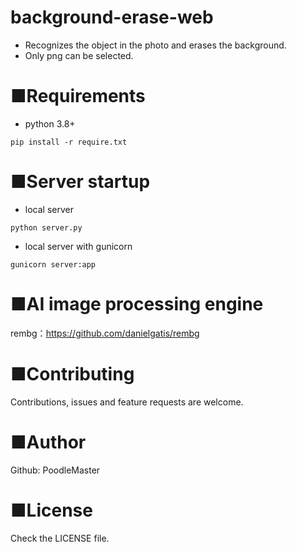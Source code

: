 # background-erase-web
- Recognizes the object in the photo and erases the background.
- Only png can be selected.

# ■Requirements
- python 3.8+
``` :python
pip install -r require.txt
```

# ■Server startup
- local server
``` :python
python server.py
```

- local server with gunicorn
``` :python
gunicorn server:app
```

# ■AI image processing engine
rembg：https://github.com/danielgatis/rembg

# ■Contributing
Contributions, issues and feature requests are welcome.

# ■Author
Github: PoodleMaster

# ■License
Check the LICENSE file.
